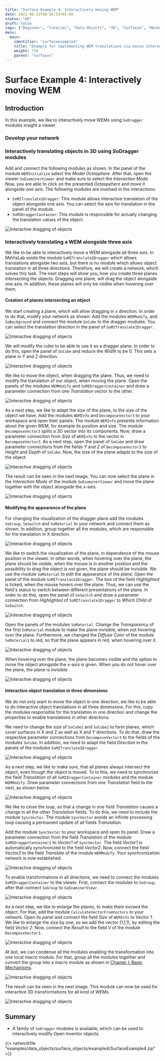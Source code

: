 ```yaml
---
title: "Surface Example 4: Interactively moving WEM"
date: 2022-06-15T08:56:33+02:00
status: "OK"
draft: false
tags: ["Beginner", "Tutorial", "Data Objects", "3D", "Surfaces", "Meshes", "WEM"]
menu: 
  main:
    identifier: "surfaceexample4"
    title: "Example for implementing WEM translations via mouse interaction"
    weight: 720
    parent: "surfaces"
---
```

# Surface Example 4: Interactively moving WEM

## Introduction

In this example, we like to interactively move WEMs using `SoDragger` modules insight a viewer.

### Develop your network
### Interactively translating objects in 3D using SoDragger modules

Add and connect the following modules as shown. In the panel of the module `WEMInitialize` select the *Model* *Octasphere*. After that, open the viewer `SoExaminerViewer` and make sure to select the *Interaction Mode*. Now, you are able to click on the presented *Octaspehere* and move it alongside one axis. The following modules are involved in the interactions: 

* `SoMITranslate1Dragger`: This module allows interactive translation of the object alongside one axis. You can select the axis for translation in the panel of the module.
* `SoMIDraggerContainer`: This module is responsible for actually changing the translation values of the object.

![Interactive dragging of objects](/images/tutorials/dataobjects/surfaces/DO10_01.png "Interactive dragging of objects")

### Interactively translating a WEM alongside three axis
We like to be able to interactively move a WEM alongside all three axis. In MeVisLab exists the module `SoMITranslate2Dragger` which allows translations alongside two axis, but there is no module which allows object translation in all three directions. Therefore, we will create a network, which solves this task. The next steps will show you, how you create three planes intersecting the objects. Dragging one plane, will drag the object alongside one axis. In addition, these planes will only be visible when hovering over them.

#### Creation of planes intersecting an object
We start creating a plane, which will allow dragging in x direction. In order to do that, modify your network as shown: Add the modules `WEMModify`, and `SoBackground` and connect the module `SoCube` to the dragger modules. You can select the translation direction in the panel of `SoMITranslate1Dragger`. 

![Interactive dragging of objects](/images/tutorials/dataobjects/surfaces/DO10_02.png "Interactive dragging of objects")

We will modify the cube to be able to use it as a dragger plane. In order to do this, open the panel of `SoCube` and reduce the *Width* to be 0. This sets a plane in Y and Z direction. 

![Interactive dragging of objects](/images/tutorials/dataobjects/surfaces/DO10_02_1.png "Interactive dragging of objects")

We like to move the object, when dragging the plane. Thus, we need to modify the translation of our object, when moving the plane. Open the panels of the modules `WEMModify` and `SoMIDraggerContainer` and draw a parameter connection from one *Translation* vector to the other. 

![Interactive dragging of objects](/images/tutorials/dataobjects/surfaces/DO10_03.png "Interactive dragging of objects")

As a next step, we like to adapt the size of the plane, to the size of the object we have. Add the modules `WEMInfo` and `DecomposeVector3` to your workspace and open their panels. The module `WEMInfo` presents information about the given WEM, for example its position and size. The module `DecomposeVector3` splits a 3D vector into its components. Now, draw a parameter connection from *Size* of `WEMInfo` to the vector in `DecomposeVector3`. As a next step, open the panel of `SoCube` and draw parameter connections from the fields *Y* and *Z* of `DecomposeVector3` to *Height* and *Depth* of `SoCube`. Now, the size of the plane adapts to the size of the object. 

![Interactive dragging of objects](/images/tutorials/dataobjects/surfaces/DO10_04.png "Interactive dragging of objects")

The result can be seen in the next image. You can now select the plane in the *Interaction Mode* of the module `SoExaminerViewer` and move the plane together with the object alongside the x-axis.

![Interactive dragging of objects](/images/tutorials/dataobjects/surfaces/DO10_05.png "Interactive dragging of objects")

#### Modifying the appearance of the plane

For changing the visualization of the dragger plane add the modules `SoGroup`, `SoSwitch` and `SoMaterial` to your network and connect them as shown. In addition, group together all the modules, which are responsible for the translation in X direction.

![Interactive dragging of objects](/images/tutorials/dataobjects/surfaces/DO10_06.png "Interactive dragging of objects")

We like to switch the visualization of the plane, in dependence of the mouse position in the viewer. In other words, when hovering over the plane, the plane should be visible, when the mouse is in another position and the possibility to drag the object is not given, the plane should be invisible. We use the module `SoMaterial` to edit the appearance of the plane. Open the panel of the module `SoMITranslate1Dragger`. The box of the field *Highlighted* is ticked, when the mouse hovers over the plane. Thus, we can use the field's status to switch between different presentations of the plane. In order to do this, open the panel of `SoSwitch` and draw a parameter connection from *Highlighted* of `SoMITranslate1Dragger` to *Which Child* of `SoSwitch`.

![Interactive dragging of objects](/images/tutorials/dataobjects/surfaces/DO10_06_02.png "Interactive dragging of objects")

Open the panels of the modules `SoMaterial`. Change the *Transparency* of the first `SoMaterial` module to make the plane invisible, when not hovering over the plane. Furthermore, we changed the *Diffuse Color* of the module `SoMaterial1` to red, so that the plane appears in red, when hovering over it.

![Interactive dragging of objects](/images/tutorials/dataobjects/surfaces/DO10_07.png "Interactive dragging of objects")

When hovering over the plane, the plane becomes visible and the option to move the object alongside the x-axis is given. When you do not hover over the plane, the plane is invisible.

![Interactive dragging of objects](/images/tutorials/dataobjects/surfaces/DO10_08.png "Interactive dragging of objects")

#### Interactive object translation in three dimensions

We do not only want to move the object in one direction, we like to be able to do interactive object translations in all three dimensions. For this, copy the modules responsible for the translation in one direction and change the properties to enable translations in other directions.

We need to change the size of `SoCube1` and `SoCube2` to form planes, which cover surfaces in X and Z as well as X and Y directions. To do that, draw the respective parameter connections from `DecomposeVector3` to the fields of the modules `SoCube`. In addition, we need to adapt the field *Direction* in the panels of the modules `SoMITranslate1Dragger`. 

![Interactive dragging of objects](/images/tutorials/dataobjects/surfaces/DO10_09.png "Interactive dragging of objects")

As a next step, we like to make sure, that all planes always intersect the object, even though the object is moved. To to this, we need to synchronize the field *Translation* of all `SoMIDraggerContainer` modules and the module `WEMModify`. Draw parameter connections from one *Translation* field to the next, as shown below.

![Interactive dragging of objects](/images/tutorials/dataobjects/surfaces/DO10_10.png "Interactive dragging of objects")

We like to close the loop, so that a change in one field *Translation* causes a change in all the other *Translation* fields. To do this, we need to include the module `SyncVector`. The module `SyncVector` avoids an infinite processing loop causing a permanent update of all fields *Translation*.

Add the module `SyncVector` to your workspace and open its panel. Draw a parameter connection from the field *Translation* of the module `SoMIDraggerContainer2` to *Vector1* of `SyncVector`. The field *Vector1* is automatically synchronized to the field *Vector2*. Now, connect the field *Vector2* to the field *Translate* of the module `WEMModify`. Your synchronization network is now established.

![Interactive dragging of objects](/images/tutorials/dataobjects/surfaces/DO10_11.png "Interactive dragging of objects")

To enable transformations in all directions, we need to connect the modules `SoMIDraggerContainer` to the viewer. First, connect the modules to `SoGroup`, after that connect `SoGroup` to `SoExaminerViewr`.

![Interactive dragging of objects](/images/tutorials/dataobjects/surfaces/DO10_12.png "Interactive dragging of objects")

As a next step, we like to enlarge the planes, to make them exceed the object. For that, add the module `CalculateVectorFromVectors` to your network. Open its panel and connect the field *Size* of `WEMInfo` to *Vector 1*. We like to enlarge the size by one, so we add the vector (1,1,1), by editing the field *Vector 2*. Now, connect the *Result* to the field *V* of the module `DecomposeVector3`.

![Interactive dragging of objects](/images/tutorials/dataobjects/surfaces/DO10_13.png "Interactive dragging of objects")

At last, we can condense all the modules enabling the transformation into one local macro module. For that, group all the modules together and convert the group into a macro module as shown in [Chapter I: Basic Mechanisms](tutorials/basicmechanisms#TutorialMacroModules).

![Interactive dragging of objects](/images/tutorials/dataobjects/surfaces/DO10_14.png "Interactive dragging of objects")

The result can be seen in the next image. This module can now be used for interactive 3D transformations for all kind of WEMs.

![Interactive dragging of objects](/images/tutorials/dataobjects/surfaces/DO10_15.png "Interactive dragging of objects")


## Summary
* A family of `SoDragger` modules is available, which can be used to interactively modify Open Inventor objects.


{{< networkfile "examples/data_objects/surface_objects/example4/SurfaceExample4.zip" >}}
